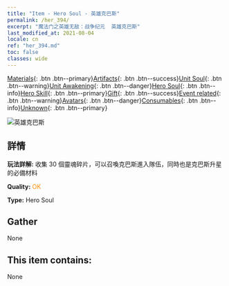 ```yaml
---
title: "Item - Hero Soul - 英雄克巴斯"
permalink: /her_394/
excerpt: "魔法门之英雄无敌：战争纪元  英雄克巴斯"
last_modified_at: 2021-08-04
locale: cn
ref: "her_394.md"
toc: false
classes: wide
---
```

 [Materials](/ItemsCN/){: .btn .btn--primary}[Artifacts](/ItemsCN/Artifacts/){: .btn .btn--success}[Unit Soul](/ItemsCN/UnitSoul/){: .btn .btn--warning}[Unit Awakening](/ItemsCN/UnitAwakening/){: .btn .btn--danger}[Hero Soul](/ItemsCN/HeroSoul/){: .btn .btn--info}[Hero Skill](/ItemsCN/HeroSkill/){: .btn .btn--primary}[Gift](/ItemsCN/Gift/){: .btn .btn--success}[Event related](/ItemsCN/Events/){: .btn .btn--warning}[Avatars](/ItemsCN/Avatars/){: .btn .btn--danger}[Consumables](/ItemsCN/Consumables/){: .btn .btn--info}[Unknown](/ItemsCN/Unknown/){: .btn .btn--primary}

 ![英雄克巴斯](/images/h/h_Korbac.jpg)

## 詳情
 **玩法詳解:** 收集 30 個靈魂碎片，可以召喚克巴斯進入隊伍，同時也是克巴斯升星的必備材料

 **Quality:** <span style="color: #FF8C00">OK</span>

 **Type:** Hero Soul

## Gather

  None

## This item contains:

  None

